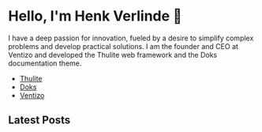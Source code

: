 # Hello, I'm Henk Verlinde 👋

I have a deep passion for innovation, fueled by a desire to simplify complex problems and develop practical solutions. I am the founder and CEO at Ventizo and developed the Thulite web framework and the Doks documentation theme.

- [Thulite](https://thulite.io/)
- [Doks](https://getdoks.org/)
- [Ventizo](https://ventizo.com/)

## Latest Posts
<!-- feed start -->
<!-- feed end -->

<!--
**h-enk/h-enk** is a ✨ _special_ ✨ repository because its `README.md` (this file) appears on your GitHub profile.

Here are some ideas to get you started:

- 🔭 I'm currently working on ...
- 🌱 I'm currently learning ...
- 👯 I'm looking to collaborate on ...
- 🤔 I'm looking for help with ...
- 💬 Ask me about ...
- 📫 How to reach me: ...
- 😄 Pronouns: ...
- ⚡ Fun fact: ...
-->

